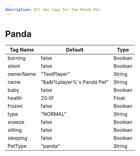```yaml
---
description: All nbt tags for the Panda Pet
---
```



# Panda

| Tag Name     | Default                                                            | Type                                         |
| - | - | - |
| burning | false | Boolean |
| silent | false | Boolean |
| ownerName | "TestPlayer" | String |
| name | "&a&l%player%'s Panda Pet" | String |
| baby | false | Boolean |
| health | 20.0f | Float |
| frozen | false | Boolean |
| type | "NORMAL" | String |
| sneeze | false | Boolean |
| sitting | false | Boolean |
| sleeping | false | Boolean |
| PetType | "panda" | String |
